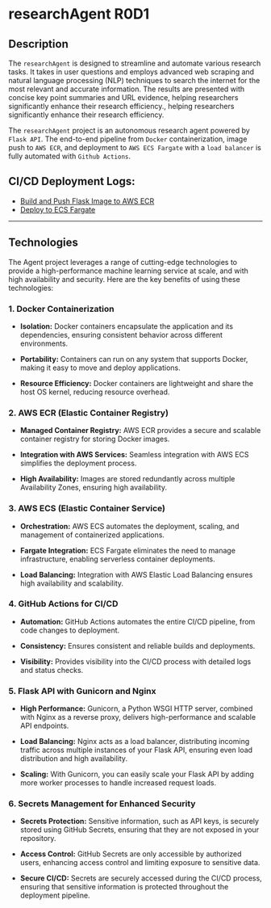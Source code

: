 # researchAgent R0D1

## Description

The `researchAgent` is designed to streamline and automate various research tasks. It takes in user questions and employs advanced web scraping and natural language processing (NLP) techniques to search the internet for the most relevant and accurate information. The results are presented with concise key point summaries and URL evidence, helping researchers significantly enhance their research efficiency., helping researchers significantly enhance their research efficiency.

The `researchAgent` project is an autonomous research agent powered by `Flask API`. The end-to-end pipeline from `Docker` containerization, image push to `AWS ECR`, and deployment to `AWS ECS Fargate` with a `load balancer` is fully automated with `Github Actions`.

## CI/CD Deployment Logs:

- [Build and Push Flask Image to AWS ECR](https://github.com/HieuFromWaterloo/researchAgent/actions/workflows/main_ecr.yaml)
- [Deploy to ECS Fargate](https://github.com/HieuFromWaterloo/researchAgent/actions/workflows/main_ecs.yaml)

---

## Technologies

The Agent project leverages a range of cutting-edge technologies to provide a high-performance machine learning service at scale, and with high availability and security. Here are the key benefits of using these technologies:

### 1. Docker Containerization

- **Isolation:** Docker containers encapsulate the application and its dependencies, ensuring consistent behavior across different environments.

- **Portability:** Containers can run on any system that supports Docker, making it easy to move and deploy applications.

- **Resource Efficiency:** Docker containers are lightweight and share the host OS kernel, reducing resource overhead.

### 2. AWS ECR (Elastic Container Registry)

- **Managed Container Registry:** AWS ECR provides a secure and scalable container registry for storing Docker images.

- **Integration with AWS Services:** Seamless integration with AWS ECS simplifies the deployment process.

- **High Availability:** Images are stored redundantly across multiple Availability Zones, ensuring high availability.

### 3. AWS ECS (Elastic Container Service)

- **Orchestration:** AWS ECS automates the deployment, scaling, and management of containerized applications.

- **Fargate Integration:** ECS Fargate eliminates the need to manage infrastructure, enabling serverless container deployments.

- **Load Balancing:** Integration with AWS Elastic Load Balancing ensures high availability and scalability.

### 4. GitHub Actions for CI/CD

- **Automation:** GitHub Actions automates the entire CI/CD pipeline, from code changes to deployment.

- **Consistency:** Ensures consistent and reliable builds and deployments.

- **Visibility:** Provides visibility into the CI/CD process with detailed logs and status checks.

### 5. Flask API with Gunicorn and Nginx

- **High Performance:** Gunicorn, a Python WSGI HTTP server, combined with Nginx as a reverse proxy, delivers high-performance and scalable API endpoints.

- **Load Balancing:** Nginx acts as a load balancer, distributing incoming traffic across multiple instances of your Flask API, ensuring even load distribution and high availability.

- **Scaling:** With Gunicorn, you can easily scale your Flask API by adding more worker processes to handle increased request loads.

### 6. Secrets Management for Enhanced Security

- **Secrets Protection:** Sensitive information, such as API keys, is securely stored using GitHub Secrets, ensuring that they are not exposed in your repository.

- **Access Control:** GitHub Secrets are only accessible by authorized users, enhancing access control and limiting exposure to sensitive data.

- **Secure CI/CD:** Secrets are securely accessed during the CI/CD process, ensuring that sensitive information is protected throughout the deployment pipeline.
